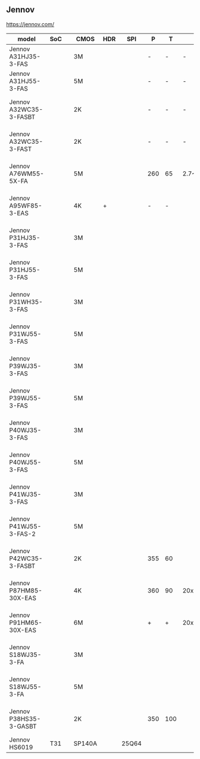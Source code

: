 Jennov
------
https://jennov.com/

| model                  | SoC |    | CMOS   | HDR | SPI   | P   | T   | Z          | WiFi | 4G | Eth | POE | Battery  | Solar | PIR | Link                                                                                                                                          |
|------------------------|-----|:---|--------|-----|-------|-----|-----|------------|------|----|-----|-----|----------|-------|-----|-----------------------------------------------------------------------------------------------------------------------------------------------|
| Jennov A31HJ35-3-FAS   |     |    | 3M     |     |       | -   | -   | -          | +    | -  | -   | -   | -        | -     | -   | https://jennovshop.com/collections/security-camera/products/2k-indoor-wifi-camera-baby-pet-color-night-vision-ai-motion                       |
| Jennov A31HJ55-3-FAS   |     |    | 5M     |     |       | -   | -   | -          | +    | -  | -   | -   | -        | -     | -   | https://jennovshop.com/collections/security-camera/products/2k-indoor-wifi-camera-baby-pet-color-night-vision-ai-motion                       |
| Jennov A32WC35-3-FASBT |     |    | 2K     |     |       | -   | -   | -          |      | -  | -   | -   | 5200mAh  |       | +   | https://jennovshop.com/collections/wifi-battery-camera/products/2k-solar-powered-wireless-outdoor-security-camera-with-battery                |
| Jennov A32WC35-3-FAST  |     |    | 2K     |     |       | -   | -   | -          |      | -  | -   | -   | 5200mAh  |       | +   | https://jennovshop.com/collections/wifi-battery-camera/products/2k-3mp-battery-powered-outdoor-wifi-camera-with-spotlight-siren-alarm         |
| Jennov A76WM55-5X-FA   |     |    | 5M     |     |       | 260 | 65  | 2.7~13.5mm |      | -  | +   | +   |          |       |     | https://jennovshop.com/collections/poe-security-camera/products/5mp-ip-ptz-poe-security-camera-cctv-home-video-audio-surveillance             |
| Jennov A95WF85-3-EAS   |     |    | 4K     | +   |       | -   | -   |            |      | -  | +   | +   |          |       |     | https://jennovshop.com/collections/poe-security-camera/products/4k-security-camera-8mp-poe-outdoor-audio-camera-with-night-vision             |
| Jennov P31HJ35-3-FAS   |     |    | 3M     |     |       |     |     |            |      | -  |     |     |          |       |     | https://jennovshop.com/collections/wifi-security-camera/products/5mp-outdoor-wifi-surveillance-camera-2-way-audio-color-night-vision          |
| Jennov P31HJ55-3-FAS   |     |    | 5M     |     |       |     |     |            |      | -  |     |     |          |       |     | https://jennovshop.com/collections/wifi-security-camera/products/5mp-outdoor-wifi-surveillance-camera-2-way-audio-color-night-vision          |
| Jennov P31WH35-3-FAS   |     |    | 3M     |     |       |     |     |            |      | -  |     |     |          |       |     | https://jennovshop.com/collections/wifi-security-camera/products/2k-wireless-ptz-outdoor-camera-360-view-auto-track-spotlight-night-vision    |
| Jennov P31WJ55-3-FAS   |     |    | 5M     |     |       |     |     |            |      | -  |     |     |          |       |     | https://jennovshop.com/collections/wifi-security-camera/products/2k-wireless-ptz-outdoor-camera-360-view-auto-track-spotlight-night-vision    |
| Jennov P39WJ35-3-FAS   |     |    | 3M     |     |       |     |     |            |      | -  |     |     |          |       |     | https://jennovshop.com/collections/wifi-security-camera/products/light-bulb-security-camera-wireless-indoor-camera-360-light-socket-camera    |
| Jennov P39WJ55-3-FAS   |     |    | 5M     |     |       |     |     |            |      | -  |     |     |          |       |     | https://jennovshop.com/collections/wifi-security-camera/products/light-bulb-security-camera-wireless-indoor-camera-360-light-socket-camera    |
| Jennov P40WJ35-3-FAS   |     |    | 3M     |     |       |     |     |            |      | -  |     |     |          |       |     | https://jennovshop.com/collections/wifi-security-camera/products/2k-indoor-cameras-360-pan-tilt-pet-dog-baby-monitor-2-4g-wifi                |
| Jennov P40WJ55-3-FAS   |     |    | 5M     |     |       |     |     |            |      | -  |     |     |          |       |     | https://jennovshop.com/collections/wifi-security-camera/products/2k-indoor-cameras-360-pan-tilt-pet-dog-baby-monitor-2-4g-wifi                |
| Jennov P41WJ35-3-FAS   |     |    | 3M     |     |       |     |     |            |      | -  |     |     |          |       |     | https://jennovshop.com/collections/wifi-security-camera/products/5g-wifi-ip-outdoor-security-camera-with-360-view-pir-human-detection         |
| Jennov P41WJ55-3-FAS-2 |     |    | 5M     |     |       |     |     |            |      | -  |     |     |          |       |     | https://jennovshop.com/collections/wifi-security-camera/products/5g-wifi-ip-outdoor-security-camera-with-360-view-pir-human-detection         |
| Jennov P42WC35-3-FASBT |     |    | 2K     |     |       | 355 | 60  |            |      | -  | -   | -   | 8000 mAh | +     | +   | https://jennovshop.com/collections/wifi-battery-camera/products/2k-wifi-solar-security-camera-outdoor-wireless-360-view-battery-powered       |
| Jennov P87HM85-30X-EAS |     |    | 4K     |     |       | 360 | 90  | 20x        |      | -  | +   | +   |          |       |     | https://jennovshop.com/collections/poe-security-camera/products/4k-8mp-ptz-ip-poe-camera-20x-optical-zoom-human-vehicle-detection             |
| Jennov P91HM65-30X-EAS |     |    | 6M     |     |       | +   | +   | 20x        |      | -  | +   | +   |          |       |     | https://jennovshop.com/collections/poe-security-camera/products/6mp-ptz-poe-ip-dome-surveillance-camera-with-20x-optical-zoom-355-pan-90-tilt |
| Jennov S18WJ35-3-FA    |     |    | 3M     |     |       |     |     |            |      | -  |     |     |          |       |     | https://jennovshop.com/collections/wifi-security-camera/products/hd-wifi-dome-ip-cam-wireless-home-surveillance-with-audio-motion-detect      |
| Jennov S18WJ55-3-FA    |     |    | 5M     |     |       |     |     |            |      | -  |     |     |          |       |     | https://jennovshop.com/collections/wifi-security-camera/products/hd-wifi-dome-ip-cam-wireless-home-surveillance-with-audio-motion-detect      |
| Jennov P38HS35-3-GASBT |     |    | 2K     |     |       | 350 | 100 |            |      | +  |     |     | 9000 mAh | +     | +   | https://jennovshop.com/collections/4g-battery-camera/products/4g-3g-lte-wireless-outdoor-solar-cam-2k-hd-ptz-ip-camera-with-sim-card          |
| Jennov HS6019          | T31 |    | SP140A |     | 25Q64 |     |     |            |      | -  |     |     |          |       |     |                                                                                                                                               |
